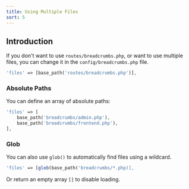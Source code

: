 ```yaml
---
title: Using Multiple Files
sort: 5
---
```


## Introduction

If you don't want to use `routes/breadcrumbs.php`, or want to use multiple files, you can change it in the `config/breadcrumbs.php` file.

```php
'files' => [base_path('routes/breadcrumbs.php')],
```

### Absolute Paths

You can define an array of absolute paths:

```php
'files' => [
    base_path('breadcrumbs/admin.php'),
    base_path('breadcrumbs/frontend.php'),
],
```

### Glob

You can also use `glob()` to automatically find files using a wildcard.

```php
'files' => [glob(base_path('breadcrumbs/*.php)],
```

Or return an empty array `[]` to disable loading.
